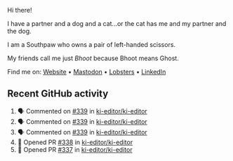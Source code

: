Hi there!

I have a partner and a dog and a cat...or the cat has me and my partner and the dog.

I am a Southpaw who owns a pair of left-handed scissors.

My friends call me just *Bhoot* because Bhoot means Ghost.

Find me on: [Website](https://bhoot.dev) • [Mastodon](https://functional.cafe/@bhoot) • [Lobsters](https://lobste.rs/~bhoot) • [LinkedIn](https://linkedin.com/in/jbhoot)

## Recent GitHub activity

<!--START_SECTION:activity-->
1. 🗣 Commented on [#339](https://github.com/ki-editor/ki-editor/issues/339#issuecomment-2367180906) in [ki-editor/ki-editor](https://github.com/ki-editor/ki-editor)
2. 🗣 Commented on [#339](https://github.com/ki-editor/ki-editor/issues/339#issuecomment-2367160205) in [ki-editor/ki-editor](https://github.com/ki-editor/ki-editor)
3. 🗣 Commented on [#339](https://github.com/ki-editor/ki-editor/issues/339#issuecomment-2367154129) in [ki-editor/ki-editor](https://github.com/ki-editor/ki-editor)
4. 💪 Opened PR [#338](https://github.com/ki-editor/ki-editor/pull/338) in [ki-editor/ki-editor](https://github.com/ki-editor/ki-editor)
5. 💪 Opened PR [#337](https://github.com/ki-editor/ki-editor/pull/337) in [ki-editor/ki-editor](https://github.com/ki-editor/ki-editor)
<!--END_SECTION:activity-->
